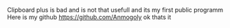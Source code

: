 Clipboard plus is bad and is not that usefull and its my first public programm
Here is my github https://github.com/Anmogoly
ok thats it
